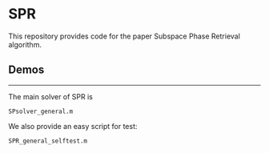 # SPR
This repository provides code for the paper Subspace Phase Retrieval algorithm.

## Demos
---
The main solver of SPR is 
```
SPsolver_general.m
```

We also provide an easy script for test:
```
SPR_general_selftest.m
```
